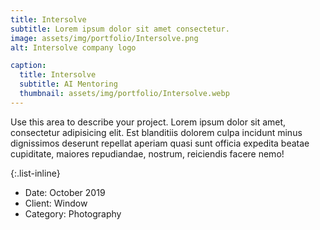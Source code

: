 ```yaml
---
title: Intersolve
subtitle: Lorem ipsum dolor sit amet consectetur.
image: assets/img/portfolio/Intersolve.png
alt: Intersolve company logo

caption:
  title: Intersolve
  subtitle: AI Mentoring
  thumbnail: assets/img/portfolio/Intersolve.webp
---
```

Use this area to describe your project. Lorem ipsum dolor sit amet, consectetur adipisicing elit. Est blanditiis dolorem culpa incidunt minus dignissimos deserunt repellat aperiam quasi sunt officia expedita beatae cupiditate, maiores repudiandae, nostrum, reiciendis facere nemo!

{:.list-inline}
- Date: October 2019
- Client: Window
- Category: Photography

